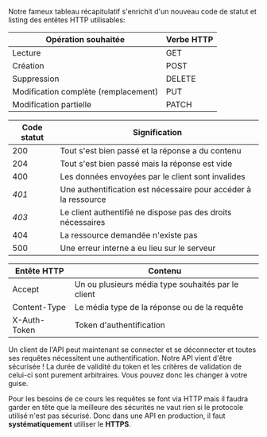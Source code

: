 
Notre fameux tableau récapitulatif s'enrichit d'un nouveau code de statut et listing des entêtes HTTP utilisables:

|Opération souhaitée                    |  Verbe HTTP   |
|---------------------------------------|---------------|
|Lecture                                |  GET          |
|Création                               |  POST         |
|Suppression                            |  DELETE       |
|Modification complète (remplacement)   |  PUT          |
|Modification partielle                 |  PATCH        |

|Code statut |  Signification                                      |
|------------|-----------------------------------------------------|
|200         |  Tout s'est bien passé et la réponse a du contenu   |
|204         |  Tout s'est bien passé mais la réponse est vide     |
|400         |  Les données envoyées par le client sont invalides  |
|*401*       |  Une authentification est nécessaire pour accéder à la ressource  |
|*403*       |  Le client authentifié ne dispose pas des droits nécessaires   |
|404         |  La ressource demandée n'existe pas                 |
|500         |  Une erreur interne a eu lieu sur le serveur        |

|Entête HTTP | Contenu |
|-----------------|----------------------------|
|Accept | Un ou plusieurs  média type souhaités﻿﻿ par le client |
|Content-Type| Le média type de la réponse ou de la requête|
|X-Auth-Token | Token d'authentification |



Un client de l'API peut maintenant se connecter et se déconnecter et toutes ses requêtes nécessitent une authentification. Notre API vient d'être sécurisée ! La durée de validité du token et les critères de validation de celui-ci sont purement arbitraires. Vous pouvez donc les changer à votre guise.

Pour les besoins de ce cours les requêtes se font via HTTP mais il faudra garder en tête que la meilleure des sécurités ne vaut rien si le protocole utilisé n'est pas sécurisé. Donc dans une API en production, il faut **systématiquement** utiliser le **HTTPS**.